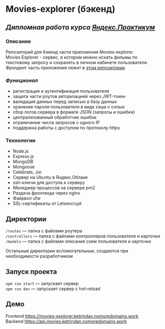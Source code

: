 # Movies-explorer (бэкенд)
## ***Дипломная работа курса [Яндекс.Практикум](https://practicum.yandex.ru/)***

### **Описание**
Репозиторий для бэкенд части приложения Movies-explorer. \
Movies Explorer - сервис, в котором можно искать фильмы по текстовому запросу и сохранять в личном кабинете пользователя. \
Фрондент часть приложения лежит в [этом репозитории](https://github.com/ketrindan/movies-explorer-frontend).

### ***Функционал***
* регистрация и аутентификация пользователя
* защита части роутов авторизацией через JWT-токен
* валидация данных перед записью в базу данных
* хранение пароля пользователя в виде хэша с солью
* сбор логов сервера в формате JSON (запросы и ошибки)
* централизованный обработчик ошибок
* ограничение числа запросов с одного IP
* поддержка работы с доступом по протоколу https

### **Технологии**
* Node.js
* Express.js
* MongoDB
* Mongoose
* Celebrate, Joi
* Сервер на Ubuntu в Яндекс.Облаке
* ssh-ключи для доступа к серверу
* Менеджер процессов на сервере pm2
* Раздача фронтенда через nginx
* Файрвол ufw
* SSL-сертификаты от Letsencrypt

## **Директории**

`/routes` — папка с файлами роутера  
`/controllers` — папка с файлами контроллеров пользователя и карточки   
`/models` — папка с файлами описания схем пользователя и карточки

Остальные директории вспомогательные, создаются при необходимости разработчиком

## **Запуск проекта**
`npm run start` — запускает сервер \
`npm run dev` — запускает сервер с hot-reload

## **Демо**
Frontend https://movies-explorer.ketrindan.nomoredomains.work \
Backend https://api.movies.ketrindan.nomoredomains.work
